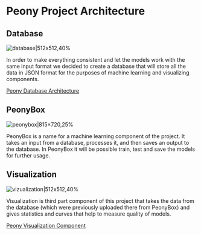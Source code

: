 # Peony Project Architecture

## Database

![database|512x512,40%](https://github.com/sahanmar/Peony/blob/supporting_images/images/architecture_images/database.png)

In order to make everything consistent and let the models work with the same input format we decided to create a database that will store all the data in JSON format for the purposes of machine learning and visualizing components. 

[Peony Database Architecture](https://github.com/sahanmar/Peony/blob/peony_project_documentation/Peony_project/peony_database/README.md)

## PeonyBox

![peonybox|815×720,25%](https://github.com/sahanmar/Peony/blob/supporting_images/images/architecture_images/models_1.png)

PeonyBox is a name for a machine learning component of the project. It takes an input from a database, processes it, and then saves an output to the database. In PeonyBox it will be possible train, test and save the models for further usage.

## Visualization

![vizualization|512x512,40%](https://github.com/sahanmar/Peony/blob/supporting_images/images/architecture_images/visualization.png)

Visualization is third part component of this project that takes the data from the database (which were previously uploaded there from PeonyBox) and gives statistics and curves that help to measure quality of models.

[Peony Visualization Component](https://github.com/sahanmar/Peony/tree/peony_project_documentation/Peony_project/Peony_visualization)

